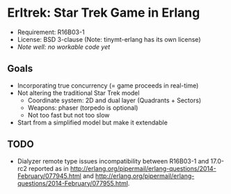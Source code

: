 # Erltrek: Star Trek Game in Erlang

* Requirement: R16B03-1
* License: BSD 3-clause (Note: tinymt-erlang has its own license)
* *Note well: no workable code yet*

## Goals

* Incorporating true concurrency (= game proceeds in real-time)
* Not altering the traditional Star Trek model
    * Coordinate system: 2D and dual layer (Quadrants + Sectors)
    * Weapons: phaser (torpedo is optional)
    * Not too fast but not too slow
* Start from a simplified model but make it extendable

## TODO

* Dialyzer remote type issues incompatibility between R16B03-1 and 17.0-rc2 reported as in
<http://erlang.org/pipermail/erlang-questions/2014-February/077945.html> and <http://erlang.org/pipermail/erlang-questions/2014-February/077955.html>.
